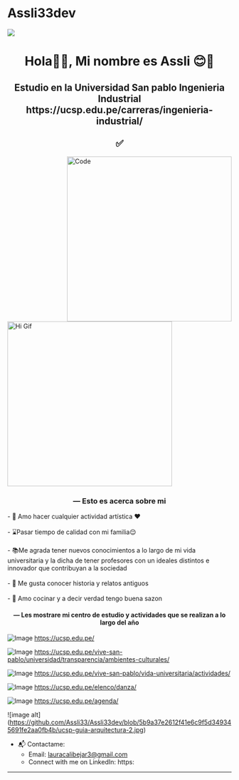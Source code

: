 # Assli33dev
<img src="banner.png">

<h1 align="center">Hola👋🏻, Mi nombre es Assli 😊👀</h1>
<h2 align="center">Estudio en la Universidad San pablo Ingenieria Industrial https://ucsp.edu.pe/carreras/ingenieria-industrial/ <br><br> ✅ </h2>

<img src="code.png" align='right' width="370" height="370" alt="Code">
<img src="https://i.pinimg.com/originals/31/84/fd/3184fddee90fc94780ca6618c52713ca.gif" width="370" height="370" alt="Hi Gif">
<h3 align="center"> — Esto es acerca sobre mi </h3>
- 💃 Amo hacer cualquier actividad artística ❤️<br><br>
- ⌛Pasar tiempo de calidad con mi familia😌 <br><br>
- 📚Me agrada tener nuevos conocimientos a lo largo de mi vida universitaria y la dicha de tener profesores con un ideales distintos e innovador que contribuyan a la sociedad <br><br>
- 👾 Me gusta conocer historia y relatos antiguos <br><br>
- 🥞 Amo cocinar y a decir verdad tengo buena sazon <a 
- ⚡ En mis tiempos libres veo los simsomps o cualquier serie que me agrade 😅<br><br>
<h4 align="center"> — Les mostrare mi centro de estudio y actividades que se realizan a lo largo del año</h4>

![Image](https://github.com/user-attachments/assets/548daabb-7b4a-4b86-a3d0-faa2c2cc0679)
https://ucsp.edu.pe/


![Image](https://github.com/user-attachments/assets/ae2bd38d-38fe-4d0b-91e8-8b048533fb1e)
https://ucsp.edu.pe/vive-san-pablo/universidad/transparencia/ambientes-culturales/


![Image](https://github.com/user-attachments/assets/151ce816-0156-493d-8d28-79915c3d8097)
https://ucsp.edu.pe/vive-san-pablo/vida-universitaria/actividades/

![Image](https://github.com/user-attachments/assets/ef397f65-c309-45dc-8c9c-d28fad85b979)
https://ucsp.edu.pe/elenco/danza/

![Image](https://github.com/user-attachments/assets/a1bc681e-0cca-42d0-9f52-a381058b263e)
https://ucsp.edu.pe/agenda/

![image alt] (https://github.com/Assli33/Assli33dev/blob/5b9a37e2612f41e6c9f5d349345691fe2aa0fb4b/ucsp-guia-arquitectura-2.jpg) 










- 📬 Contactame:<br>
  - Email: lauracalibejar3@gmail.com <br>
  - Connect with me on LinkedIn: https:


------

<br>
